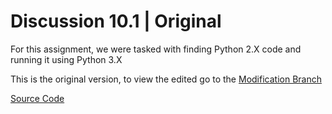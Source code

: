 # Discussion 10.1 | Original

For this assignment, we were tasked with finding Python 2.X code and running it using Python 3.X

This is the original version, to view the edited go to the [Modification Branch](https://github.com/pchapman-uat/CSC235-Discussion-10.1/tree/modification)

[Source Code](https://annedawson.net/pythonprograms.txt)
